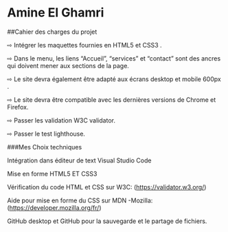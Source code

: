# Amine El Ghamri

##Cahier des charges du projet

⇨ Intégrer les maquettes fournies en HTML5 et CSS3 .

⇨ Dans le menu, les liens “Accueil”, “services” et “contact” sont des ancres qui doivent mener aux sections de la page.

⇨ Le site devra également être adapté aux écrans desktop et mobile 600px . 

⇨ Le site devra être compatible avec les dernières versions de Chrome et Firefox.

⇨ Passer les validation W3C validator.

⇨ Passer le test lighthouse.

###Mes Choix techniques

Intégration dans éditeur de text Visual Studio Code

Mise en forme  HTML5  ET  CSS3

Vérification du code HTML et CSS sur W3C: (https://validator.w3.org/)

Aide pour mise en forme du CSS sur MDN -Mozilla: (https://developer.mozilla.org/fr/)

GitHub desktop et GitHub pour la sauvegarde et le partage de fichiers.
